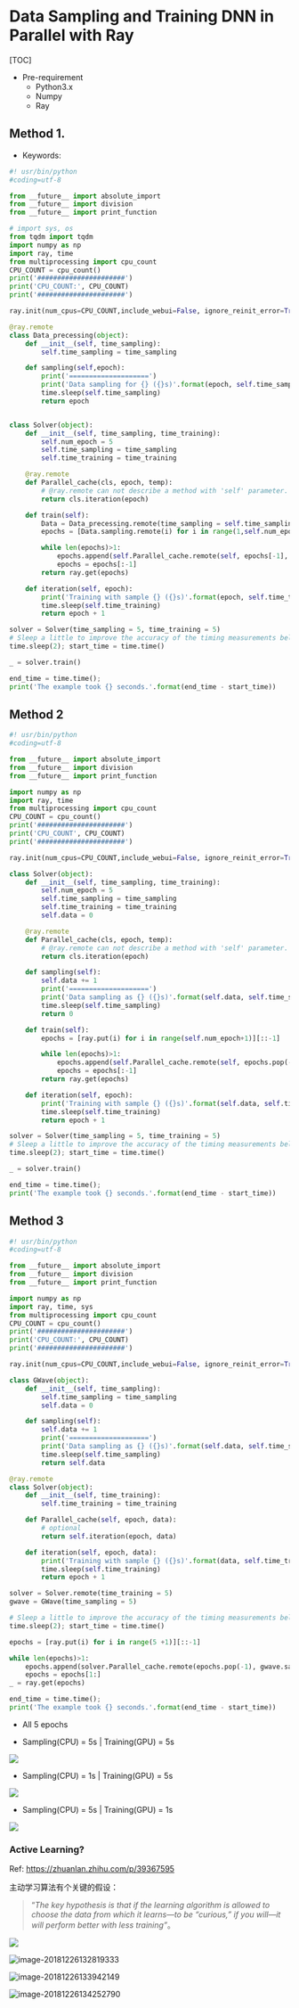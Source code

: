 # Data Sampling and Training DNN in Parallel with Ray

[TOC]



- Pre-requirement
  - Python3.x
  - Numpy
  - Ray



## Method 1.

- Keywords:

```python
#! usr/bin/python
#coding=utf-8

from __future__ import absolute_import
from __future__ import division
from __future__ import print_function

# import sys, os
from tqdm import tqdm
import numpy as np
import ray, time
from multiprocessing import cpu_count
CPU_COUNT = cpu_count()
print('######################')
print('CPU_COUNT:', CPU_COUNT)
print('######################')

ray.init(num_cpus=CPU_COUNT,include_webui=False, ignore_reinit_error=True)

@ray.remote
class Data_precessing(object):
    def __init__(self, time_sampling):
        self.time_sampling = time_sampling

    def sampling(self,epoch):
        print('====================')
        print('Data sampling for {} ({}s)'.format(epoch, self.time_sampling))
        time.sleep(self.time_sampling)
        return epoch


class Solver(object):
    def __init__(self, time_sampling, time_training):
        self.num_epoch = 5
        self.time_sampling = time_sampling
        self.time_training = time_training

    @ray.remote
    def Parallel_cache(cls, epoch, temp):
        # @ray.remote can not describe a method with 'self' parameter.
        return cls.iteration(epoch)

    def train(self):
        Data = Data_precessing.remote(time_sampling = self.time_sampling)
        epochs = [Data.sampling.remote(i) for i in range(1,self.num_epoch +1)][::-1]

        while len(epochs)>1:
            epochs.append(self.Parallel_cache.remote(self, epochs[-1], epochs.pop(-1)))
            epochs = epochs[:-1]
        return ray.get(epochs)

    def iteration(self, epoch):
        print('Training with sample {} ({}s)'.format(epoch, self.time_training))
        time.sleep(self.time_training)
        return epoch + 1

solver = Solver(time_sampling = 5, time_training = 5)
# Sleep a little to improve the accuracy of the timing measurements below.
time.sleep(2); start_time = time.time()

_ = solver.train()

end_time = time.time(); 
print('The example took {} seconds.'.format(end_time - start_time))
```







## Method 2

```python
#! usr/bin/python
#coding=utf-8

from __future__ import absolute_import
from __future__ import division
from __future__ import print_function

import numpy as np
import ray, time
from multiprocessing import cpu_count
CPU_COUNT = cpu_count()
print('######################')
print('CPU_COUNT', CPU_COUNT)
print('######################')

ray.init(num_cpus=CPU_COUNT,include_webui=False, ignore_reinit_error=True)

class Solver(object):
    def __init__(self, time_sampling, time_training):
        self.num_epoch = 5
        self.time_sampling = time_sampling
        self.time_training = time_training
        self.data = 0

    @ray.remote
    def Parallel_cache(cls, epoch, temp):
        # @ray.remote can not describe a method with 'self' parameter.
        return cls.iteration(epoch)

    def sampling(self):
        self.data += 1
        print('====================')        
        print('Data sampling as {} ({}s)'.format(self.data, self.time_sampling))
        time.sleep(self.time_sampling)
        return 0

    def train(self):
        epochs = [ray.put(i) for i in range(self.num_epoch+1)][::-1]

        while len(epochs)>1:
            epochs.append(self.Parallel_cache.remote(self, epochs.pop(-1), self.sampling() ))
            epochs = epochs[:-1]
        return ray.get(epochs)

    def iteration(self, epoch):
        print('Training with sample {} ({}s)'.format(self.data, self.time_training))
        time.sleep(self.time_training)
        return epoch + 1

solver = Solver(time_sampling = 5, time_training = 5)
# Sleep a little to improve the accuracy of the timing measurements below.
time.sleep(2); start_time = time.time()

_ = solver.train()

end_time = time.time(); 
print('The example took {} seconds.'.format(end_time - start_time))
```







## Method 3

```python
#! usr/bin/python
#coding=utf-8

from __future__ import absolute_import
from __future__ import division
from __future__ import print_function

import numpy as np
import ray, time, sys
from multiprocessing import cpu_count
CPU_COUNT = cpu_count()
print('######################')
print('CPU_COUNT:', CPU_COUNT)
print('######################')

ray.init(num_cpus=CPU_COUNT,include_webui=False, ignore_reinit_error=True)

class GWave(object):
    def __init__(self, time_sampling):
        self.time_sampling = time_sampling
        self.data = 0

    def sampling(self):
        self.data += 1
        print('====================')        
        print('Data sampling as {} ({}s)'.format(self.data, self.time_sampling))
        time.sleep(self.time_sampling)
        return self.data

@ray.remote
class Solver(object):
    def __init__(self, time_training):
        self.time_training = time_training

    def Parallel_cache(self, epoch, data):
        # optional
        return self.iteration(epoch, data)        

    def iteration(self, epoch, data):
        print('Training with sample {} ({}s)'.format(data, self.time_training))
        time.sleep(self.time_training)
        return epoch + 1

solver = Solver.remote(time_training = 5)
gwave = GWave(time_sampling = 5)

# Sleep a little to improve the accuracy of the timing measurements below.
time.sleep(2); start_time = time.time()

epochs = [ray.put(i) for i in range(5 +1)][::-1]

while len(epochs)>1:
    epochs.append(solver.Parallel_cache.remote(epochs.pop(-1), gwave.sampling()))
    epochs = epochs[1:]
_ = ray.get(epochs)

end_time = time.time(); 
print('The example took {} seconds.'.format(end_time - start_time))
```



- All 5 epochs

- Sampling(CPU) = 5s | Training(GPU) = 5s

![](https://i.loli.net/2018/12/26/5c230ca3edcf9.gif)



- Sampling(CPU) = 1s | Training(GPU) = 5s

![](https://i.loli.net/2018/12/26/5c230cbb225b8.gif)



- Sampling(CPU) = 5s | Training(GPU) = 1s

![](https://i.loli.net/2018/12/26/5c230ce36b249.gif)











### Active Learning?

Ref: https://zhuanlan.zhihu.com/p/39367595

主动学习算法有个关键的假设：

> “*The key hypothesis is that if the learning algorithm is allowed to choose the data from which it learns—to be “curious,” if you will—it will perform better with less training”*。

![](https://i.loli.net/2018/12/26/5c23107ade821.png)

![image-20181226132819333](assets/image-20181226132819333-5802099.png)

![image-20181226133942149](assets/image-20181226133942149-5802782.png)

![image-20181226134252790](assets/image-20181226134252790-5802972.png)

